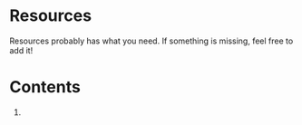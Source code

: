 # Resources
Resources probably has what you need. If something is missing, feel free to add it!

# Contents
1. 
